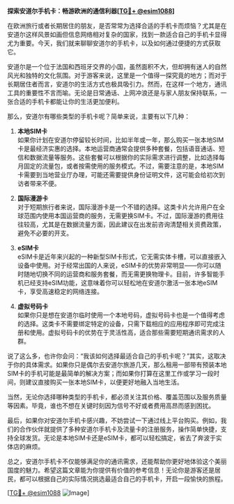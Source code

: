 **探索安道尔手机卡：畅游欧洲的通信利器[[TG💪+ @esim1088](https://t.me/s/esim1088)]**

在欧洲旅行或者长期居住的朋友，是否常常为选择合适的手机卡而烦恼？尤其是在安道尔这样风景如画但信息网络相对复杂的国家，找到一款适合自己的手机卡显得尤为重要。今天，我们就来聊聊安道尔的手机卡，以及如何通过便捷的方式获取它。

安道尔是一个位于法国和西班牙交界的小国，虽然面积不大，但却拥有迷人的自然风光和独特的文化氛围。对于游客来说，这里是一个值得一探究竟的地方；而对于长期居住者而言，安道尔的生活方式也极具吸引力。然而，在这样一个地方，通讯工具的重要性不言而喻。无论是日常通话、上网冲浪还是与家人朋友保持联系，一张合适的手机卡都能让你的生活更加便利。

那么，安道尔有哪些类型的手机卡呢？简单来说，主要有以下几种：

1. **本地SIM卡**  
   如果你计划在安道尔停留较长时间，比如半年或一年，那么购买一张本地SIM卡是最经济实惠的选择。本地运营商通常会提供多种套餐，包括语音通话、短信和数据流量等服务。这些套餐可以根据你的实际需求进行调整，比如选择每月固定的流量包，或者按需使用的服务模式。不过，需要注意的是，本地SIM卡需要到当地营业厅办理，可能还需要提供身份证明文件，这可能会给初次到访者带来不便。

2. **国际漫游卡**  
   对于短期旅行者来说，国际漫游卡是一个不错的选择。这类卡片允许用户在全球范围内使用本国运营商的服务，无需更换SIM卡。不过，国际漫游的费用往往较高，尤其是在数据流量方面，因此建议在出发前咨询清楚相关资费政策，避免不必要的开支。

3. **eSIM卡**  
   eSIM卡是近年来兴起的一种新型SIM卡形式，它无需实体卡槽，可以直接嵌入设备中使用。对于经常出国的人来说，eSIM卡的优势非常明显——你可以随时随地切换不同的运营商和服务套餐，而无需更换物理卡。目前，许多智能手机已经支持eSIM功能，这意味着你可以轻松地在安道尔激活一张本地eSIM卡，享受高速稳定的网络连接。

4. **虚拟号码卡**  
   如果你只是想在安道尔临时使用一个本地号码，虚拟号码卡也是一个值得考虑的选择。这类卡不需要绑定特定的设备，只需下载相应的应用程序即可完成注册和使用。虚拟号码卡的优势在于灵活性高，适合那些需要短期通讯需求的人群。

说了这么多，也许你会问：“我该如何选择最适合自己的手机卡呢？”其实，这取决于你的具体需求。如果你只是偶尔去安道尔旅游几天，那么租用一部带有预装本地SIM卡的手机可能是最简单的解决方案；而如果你打算在这里工作或学习一段时间，则建议直接购买一张本地SIM卡，以便更好地融入当地生活。

当然，无论你选择哪种类型的手机卡，都必须关注其价格、覆盖范围以及服务质量等因素。毕竟，谁也不想在关键时刻因为信号不好或者费用高昂而感到困扰。

最后，如果你对安道尔手机卡感兴趣，不妨尝试一下通过线上平台购买。例如，我们的合作伙伴就提供了多种安道尔手机卡及流量卡的注册服务，操作简单快捷，支持全球发货。无论是本地SIM卡还是eSIM卡，都可以轻松搞定，省去了奔波于实体店的麻烦。

总之，安道尔手机卡不仅能够满足你的通讯需求，还能帮助你更好地体验这个美丽国度的魅力。希望这篇文章能为你提供有价值的参考信息！无论你是游客还是居民，都可以根据自己的实际情况挑选最适合自己的手机卡，开启一段愉快的旅程。

[[TG💪+ @esim1088](https://t.me/s/esim1088) ![Image](https://i.postimg.cc/4NQfJmqS/Snipaste-2025-05-13-00-14-12.png)]
